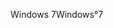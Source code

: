 <span data-ttu-id="f79a8-101">Windows 7</span><span class="sxs-lookup"><span data-stu-id="f79a8-101">Windows°7</span></span>